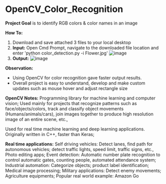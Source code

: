 # OpenCV_Color_Recognition
**Project Goal** is to identify RGB colors &amp; color names in an image

**How To:**
1) Download and save attached 3 files to your local desktop
2) **Input:** 
 Open Cmd Prompt, navigate to the downloaded file location and enter 'python color_detection.py -i Flower.jpg'
![image](https://user-images.githubusercontent.com/8421214/117681465-220ade80-b180-11eb-8a62-d0b64579f5e8.png)
3) **Output:**
![image](https://user-images.githubusercontent.com/8421214/117683691-52ec1300-b182-11eb-9f75-454bac7b304d.png)

**Observation:**
- Using OpenCV for color recognition gave faster output results. 
- Overall project is easy to understand, develop and make custom updates such as mouse hover and adjust rectangle size

**OpenCV Notes:**
Programming library for machine learning and computer vision; Used mainly for projects that recognize patterns such as face/objects/colors, track and classify object movements (Humans/animals/cars), join images together to produce high resolution image of an entire scene, etc.,

Used for real time machine learning and deep learning applications. Originally written in C++, faster than Keras;  

**Real time applications:** 
Self driving vehicles: Detect lanes, find path for autonomous vehicles; detect traffic lights, speed limit, traffic signs, etc.,
Photo editing apps;
Event detection: Automatic number plate recognition to control automatic gates, counting people, automated attendance system;
Industrial automation: Categorize objects; product label identification;
Medical image processing;
Military applications: Detect enemy movements;
Agriculture equipments;
Popular real world example: Amazon Go
